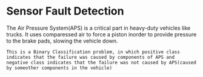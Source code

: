 # Sensor Fault Detection

The Air Pressure System(APS) is a critical part in heavy-duty vehicles like trucks. It uses comparessed air to force a piston inorder to provide pressure to the brake pads, slowing the vehicle down. 
```
This is a Binary Classification problem, in which positive class indicates that the failure was caused by components of APS and negative class indicates that the failure was not caused by APS(caused by someother components in the vehicle)
```
